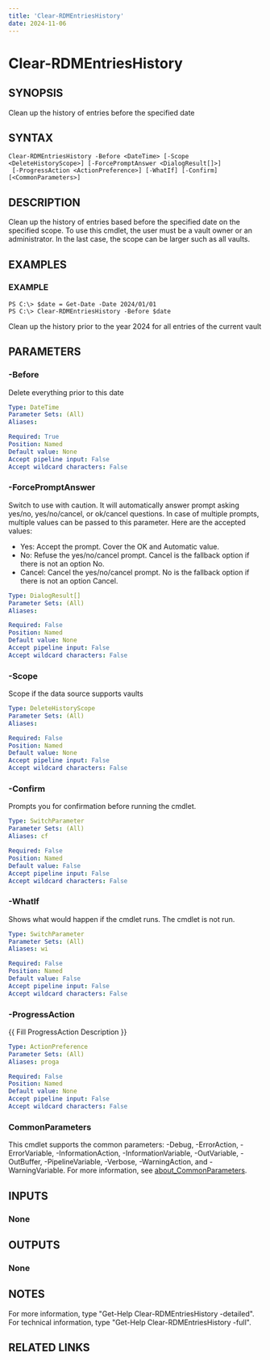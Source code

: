 ```yaml
---
title: 'Clear-RDMEntriesHistory'
date: 2024-11-06
---
```



# Clear-RDMEntriesHistory

## SYNOPSIS
Clean up the history of entries before the specified date

## SYNTAX

```
Clear-RDMEntriesHistory -Before <DateTime> [-Scope <DeleteHistoryScope>] [-ForcePromptAnswer <DialogResult[]>]
 [-ProgressAction <ActionPreference>] [-WhatIf] [-Confirm] [<CommonParameters>]
```

## DESCRIPTION
Clean up the history of entries based before the specified date on the specified scope.
To use this cmdlet, the user must be a vault owner or an administrator.
In the last case, the scope can be larger such as all vaults.

## EXAMPLES

### EXAMPLE
```
PS C:\> $date = Get-Date -Date 2024/01/01
PS C:\> Clear-RDMEntriesHistory -Before $date
```

Clean up the history prior to the year 2024 for all entries of the current vault

## PARAMETERS

### -Before
Delete everything prior to this date

```yaml
Type: DateTime
Parameter Sets: (All)
Aliases:

Required: True
Position: Named
Default value: None
Accept pipeline input: False
Accept wildcard characters: False
```

### -ForcePromptAnswer
Switch to use with caution.
It will automatically answer prompt asking yes/no, yes/no/cancel, or ok/cancel questions.
In case of multiple prompts, multiple values can be passed to this parameter.
Here are the accepted values:
- Yes: Accept the prompt.
Cover the OK and Automatic value.
- No: Refuse the yes/no/cancel prompt.
Cancel is the fallback option if there is not an option No.
- Cancel: Cancel the yes/no/cancel prompt.
No is the fallback option if there is not an option Cancel.

```yaml
Type: DialogResult[]
Parameter Sets: (All)
Aliases:

Required: False
Position: Named
Default value: None
Accept pipeline input: False
Accept wildcard characters: False
```

### -Scope
Scope if the data source supports vaults

```yaml
Type: DeleteHistoryScope
Parameter Sets: (All)
Aliases:

Required: False
Position: Named
Default value: None
Accept pipeline input: False
Accept wildcard characters: False
```

### -Confirm
Prompts you for confirmation before running the cmdlet.

```yaml
Type: SwitchParameter
Parameter Sets: (All)
Aliases: cf

Required: False
Position: Named
Default value: False
Accept pipeline input: False
Accept wildcard characters: False
```

### -WhatIf
Shows what would happen if the cmdlet runs.
The cmdlet is not run.

```yaml
Type: SwitchParameter
Parameter Sets: (All)
Aliases: wi

Required: False
Position: Named
Default value: False
Accept pipeline input: False
Accept wildcard characters: False
```

### -ProgressAction
{{ Fill ProgressAction Description }}

```yaml
Type: ActionPreference
Parameter Sets: (All)
Aliases: proga

Required: False
Position: Named
Default value: None
Accept pipeline input: False
Accept wildcard characters: False
```

### CommonParameters
This cmdlet supports the common parameters: -Debug, -ErrorAction, -ErrorVariable, -InformationAction, -InformationVariable, -OutVariable, -OutBuffer, -PipelineVariable, -Verbose, -WarningAction, and -WarningVariable. For more information, see [about_CommonParameters](http://go.microsoft.com/fwlink/?LinkID=113216).

## INPUTS

### None
## OUTPUTS

### None
## NOTES
For more information, type "Get-Help Clear-RDMEntriesHistory -detailed".
For technical information, type "Get-Help Clear-RDMEntriesHistory -full".

## RELATED LINKS
